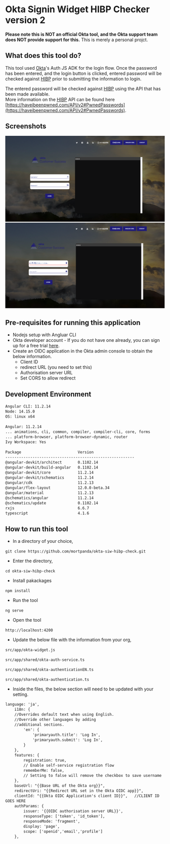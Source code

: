 # Okta Signin Widget HIBP Checker version 2

**Please note this is NOT an official Okta tool, and the Okta support team does NOT provide support for this.**
This is merely a personal projct.

## What does this tool do?
This tool used [Okta](https://github.com/okta/okta-auth-js)'s Auth JS ADK for the login flow.
Once the password has been entered, and the login button is clicked, entered password will be checked against [HIBP](https://haveibeenpwned.com/) prior to submitting the information to login.

The entered password will be checked against [HIBP](https://haveibeenpwned.com/) using the API that has been made available.  
More information on the [HIBP](https://haveibeenpwned.com/) API can be found here [https://haveibeenpwned.com/API/v2#PwnedPasswords](https://haveibeenpwned.com/API/v2#PwnedPasswords).

## Screenshots 
![](Capture-1-eng.PNG)
![](Capture-1-jpn.PNG)

## Pre-requisites for running this application
- Nodejs setup with Angluar CLI
- Okta developer account - If you do not have one already, you can sign up for a free trial [here](https://developer.okta.com/signup/).
- Create an OIDC application in the Okta admin console to obtain the below information.
  - Client ID
  - redirect URL (you need to set this)
  - Authorisation server URL
  - Set CORS to allow redirect
  
## Development Environment
```
Angular CLI: 11.2.14
Node: 14.15.0
OS: linux x64

Angular: 11.2.14
... animations, cli, common, compiler, compiler-cli, core, forms
... platform-browser, platform-browser-dynamic, router
Ivy Workspace: Yes

Package                         Version
---------------------------------------------------------
@angular-devkit/architect       0.1102.14
@angular-devkit/build-angular   0.1102.14
@angular-devkit/core            11.2.14
@angular-devkit/schematics      11.2.14
@angular/cdk                    11.2.13
@angular/flex-layout            12.0.0-beta.34
@angular/material               11.2.13
@schematics/angular             11.2.14
@schematics/update              0.1102.14
rxjs                            6.6.7
typescript                      4.1.6

```

 
## How to run this tool
- In a directory of your choice,

`git clone https://github.com/mortpanda/okta-siw-hibp-check.git`
- Enter the directory,

`cd okta-siw-hibp-check`
- Install pakackages

`npm install`
- Run the tool

`ng serve`
- Open the tool

`http://localhost:4200`

- Update the below file with the information from your org,

`src/app/okta-widget.js`

`src/app/shared/okta-auth-service.ts`

`src/app/shared/okta-authenticationEN.ts`

`src/app/shared/okta-authentication.ts`


- Inside the files, the below section will need to be updated with your setting.

```
language: 'ja',
	i18n: { 
	//Overrides default text when using English. 
	//Override other languages by adding 
	//additional sections.
		'en': {
			'primaryauth.title': 'Log In',             
			'primaryauth.submit': 'Log In',            
		}
    },
    features: {
        registration: true,                           
		// Enable self-service registration flow
        rememberMe: false,                             
		// Setting to false will remove the checkbox to save username
    },
    baseUrl: "{{Base URL of the Okta org}}",
    redirectUri: "{{Redirect URL set in the Okta OIDC app}}",
    clientId: "{{Okta OIDC Application's client ID}}",   //CLIENT ID GOES HERE
    authParams: {
		issuer: '{{OIDC authorisation server URL}}',
        responseType: ['token', 'id_token'],
        responseMode: 'fragment',
        display: 'page',
        scope: ['openid','email','profile']
    },
```

